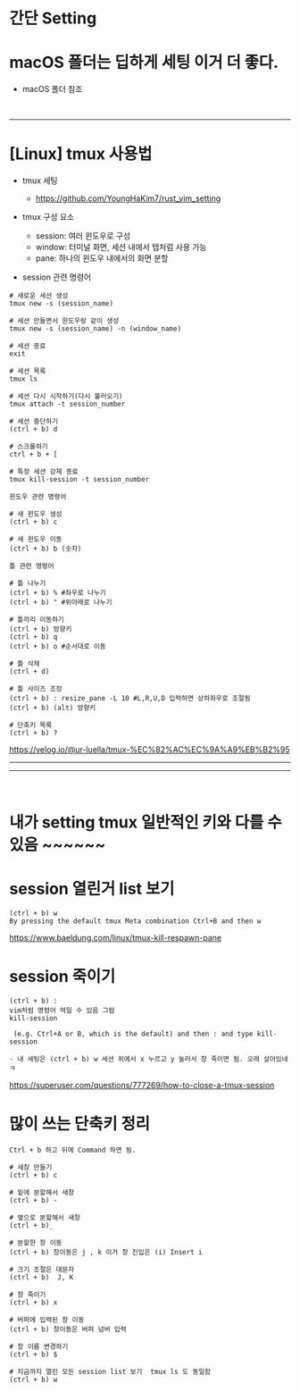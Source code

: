 # 간단 Setting


# macOS 폴더는 딥하게 세팅 이거 더 좋다. 

- macOS 폴더 참조

<br>

<hr>

# [Linux] tmux 사용법 

- tmux 세팅
  - https://github.com/YoungHaKim7/rust_vim_setting

- tmux 구성 요소

  - session: 여러 윈도우로 구성
  - window: 터미널 화면, 세션 내에서 탭처럼 사용 가능
  - pane: 하나의 윈도우 내에서의 화면 분할

- session 관련 명령어

```
# 새로운 세션 생성
tmux new -s (session_name)

# 세션 만들면서 윈도우랑 같이 생성
tmux new -s (session_name) -n (window_name)

# 세션 종료
exit

# 세션 목록
tmux ls

# 세션 다시 시작하기(다시 불러오기)
tmux attach -t session_number

# 세션 중단하기
(ctrl + b) d

# 스크롤하기
ctrl + b + [

# 특정 세션 강제 종료
tmux kill-session -t session_number

윈도우 관련 명령어

# 새 윈도우 생성
(ctrl + b) c

# 새 윈도우 이동
(ctrl + b) b (숫자)

틀 관련 명령어

# 틀 나누기
(ctrl + b) % #좌우로 나누기
(ctrl + b) " #위아래로 나누기

# 틀끼리 이동하기
(ctrl + b) 방향키
(ctrl + b) q
(ctrl + b) o #순서대로 이동

# 틀 삭제
(ctrl + d)

# 틀 사이즈 조정
(ctrl + b) : resize_pane -L 10 #L,R,U,D 입력하면 상하좌우로 조절됨
(ctrl + b) (alt) 방향키

# 단축키 목록
(ctrl + b) ?
```

https://velog.io/@ur-luella/tmux-%EC%82%AC%EC%9A%A9%EB%B2%95


<hr>

<hr>

<br>

# 내가 setting tmux 일반적인 키와 다를 수 있음 ~~~~~~

# session 열린거 list 보기

```
(ctrl + b) w
By pressing the default tmux Meta combination Ctrl+B and then w
```
https://www.baeldung.com/linux/tmux-kill-respawn-pane

# session 죽이기

```
(ctrl + b) :
vim처럼 명령어 먹일 수 있음 그럼
kill-session

 (e.g. Ctrl+A or B, which is the default) and then : and type kill-session

- 내 세팅은 (ctrl + b) w 세션 위에서 x 누르고 y 눌러서 창 죽이면 됨. 오래 살아있네 ㅋ
```

https://superuser.com/questions/777269/how-to-close-a-tmux-session

# 많이 쓰는 단축키 정리

```
Ctrl + b 하고 뒤에 Command 하면 됨.

# 새창 만들기
(ctrl + b) c

# 밑에 분할해서 새창
(ctrl + b) -

# 옆으로 분할해서 새창
(ctrl + b)_

# 분할한 창 이동
(ctrl + b) 창이동은 j , k 이거 창 진입은 (i) Insert i

# 크기 조절은 대문자
(ctrl + b)  J, K

# 창 죽이기
(ctrl + b) x 

# 버퍼에 입력된 창 이동
(ctrl + b) 창이동은 버퍼 넘버 입력

# 창 이름 변경하기
(ctrl + b) $

# 지금까지 열린 모든 session list 보기  tmux ls 도 동일함
(ctrl + b) w
```

